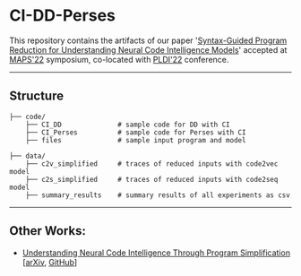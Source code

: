 # CI-DD-Perses

This repository contains the artifacts of our paper '[Syntax-Guided Program Reduction for Understanding Neural Code Intelligence Models](https://arxiv.org/abs/2205.14374)' accepted at [MAPS'22](https://pldi22.sigplan.org/details/maps-2022-papers/8/Syntax-Guided-Program-Reduction-for-Understanding-Neural-Code-Intelligence-Models) symposium, co-located with [PLDI'22](https://pldi22.sigplan.org/) conference.

---

## Structure

```
├── code/
    ├── CI_DD              # sample code for DD with CI
    ├── CI_Perses          # sample code for Perses with CI
    ├── files              # sample input program and model

├── data/
    ├── c2v_simplified     # traces of reduced inputs with code2vec model
    ├── c2s_simplified     # traces of reduced inputs with code2seq model
    ├── summary_results    # summary results of all experiments as csv
``` 

---

## Other Works:

- [Understanding Neural Code Intelligence Through Program Simplification](https://doi.org/10.1145/3468264.3468539) [[arXiv](https://arxiv.org/abs/2106.03353), [GitHub](https://github.com/mdrafiqulrabin/SIVAND)]

